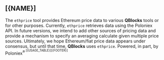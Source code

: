 ## [{NAME}]

The `ethprice` tool provides Ethereum price data to various **QBlocks** tools or for other purposes. Currently, `ethprice` retrieves data using the Poloniex API. In future versions, we intend to add other sources of pricing data and provide a mechanism to specify an averaging calculate given multiple price sources. Ultimately, we hope Ethereum/fiat price data appears under consensus, but until that time, **QBlocks** uses `ethprice`. Powered, in part, by Poloniex<sup>&reg;<sup>
[{USAGE_TABLE}][{FOOTER}]
